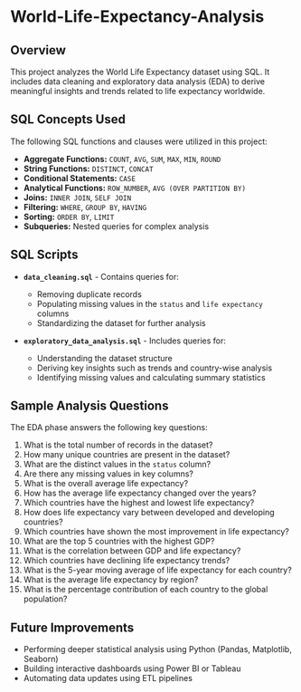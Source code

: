 # World-Life-Expectancy-Analysis


## Overview

This project analyzes the World Life Expectancy dataset using SQL. It includes data cleaning and exploratory data analysis (EDA) to derive meaningful insights and trends related to life expectancy worldwide.

## SQL Concepts Used

The following SQL functions and clauses were utilized in this project:

- **Aggregate Functions:** `COUNT`, `AVG`, `SUM`, `MAX`, `MIN`, `ROUND`
- **String Functions:** `DISTINCT`, `CONCAT`
- **Conditional Statements:** `CASE`
- **Analytical Functions:** `ROW_NUMBER`, `AVG (OVER PARTITION BY)`
- **Joins:** `INNER JOIN`, `SELF JOIN`
- **Filtering:** `WHERE`, `GROUP BY`, `HAVING`
- **Sorting:** `ORDER BY`, `LIMIT`
- **Subqueries:** Nested queries for complex analysis

## SQL Scripts

- **`data_cleaning.sql`** - Contains queries for:

  - Removing duplicate records
  - Populating missing values in the `status` and `life expectancy` columns
  - Standardizing the dataset for further analysis

- **`exploratory_data_analysis.sql`** - Includes queries for:

  - Understanding the dataset structure
  - Deriving key insights such as trends and country-wise analysis
  - Identifying missing values and calculating summary statistics

## Sample Analysis Questions

The EDA phase answers the following key questions:

1. What is the total number of records in the dataset?
2. How many unique countries are present in the dataset?
3. What are the distinct values in the `status` column?
4. Are there any missing values in key columns?
5. What is the overall average life expectancy?
6. How has the average life expectancy changed over the years?
7. Which countries have the highest and lowest life expectancy?
8. How does life expectancy vary between developed and developing countries?
9. Which countries have shown the most improvement in life expectancy?
10. What are the top 5 countries with the highest GDP?
11. What is the correlation between GDP and life expectancy?
12. Which countries have declining life expectancy trends?
13. What is the 5-year moving average of life expectancy for each country?
14. What is the average life expectancy by region?
15. What is the percentage contribution of each country to the global population?


## Future Improvements

- Performing deeper statistical analysis using Python (Pandas, Matplotlib, Seaborn)
- Building interactive dashboards using Power BI or Tableau
- Automating data updates using ETL pipelines




